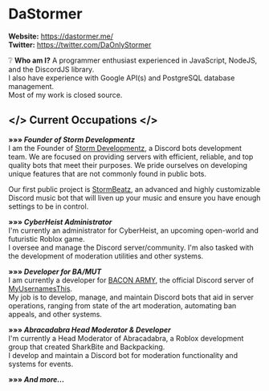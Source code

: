 # DaStormer
**Website:** https://dastormer.me/  
**Twitter:** https://twitter.com/DaOnlyStormer  

❔ **Who am I?** A programmer enthusiast experienced in JavaScript, NodeJS, and the DiscordJS library.  
I also have experience with Google API(s) and PostgreSQL database management.  
Most of my work is closed source.  

## </> Current Occupations </>

**»»» *Founder of Storm Developmentz***  
I am the Founder of [Storm Developmentz](https://stormdevelopmentz.xyz/home), a Discord bots development team. We are focused on providing servers with efficient, reliable, and top quality bots that meet their purposes. We pride ourselves on developing unique features that are not commonly found in public bots.  

Our first public project is [StormBeatz](https://stormbeatz.org/), an advanced and highly customizable Discord music bot that will liven up your music and ensure you have enough settings to be in control.

**»»» *CyberHeist Administrator***  
I'm currently an administrator for CyberHeist, an upcoming open-world and futuristic Roblox game.  
I oversee and manage the Discord server/community. I'm also tasked with the development of moderation utilities and other systems.  

**»»» *Developer for BA/MUT***  
I am currently a developer for [BACON ARMY](https://discord.gg/myusernamesthis), the official Discord server of [MyUsernamesThis](https://www.youtube.com/myusernamesthis).  
My job is to develop, manage, and maintain Discord bots that aid in server operations, ranging from state of the art moderation, automating ban appeals, and other systems. 

**»»» *Abracadabra Head Moderator & Developer***  
I'm currently a Head Moderator of Abracadabra, a Roblox development group that created SharkBite and Backpacking.  
I develop and maintain a Discord bot for moderation functionality and systems for events.  


**»»» *And more...***
